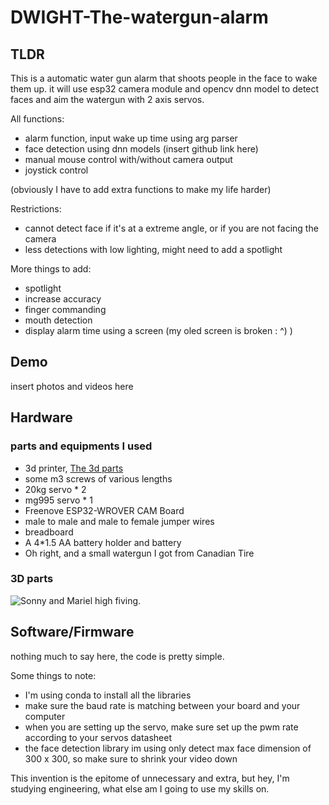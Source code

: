 # DWIGHT-The-watergun-alarm

## TLDR

This is a automatic water gun alarm that shoots people in the face to wake them up.
it will use esp32 camera module and opencv dnn model to detect faces and aim the watergun with 2 axis servos.

All functions:

- alarm function, input wake up time using arg parser
- face detection using dnn models (insert github link here)
- manual mouse control with/without camera output
- joystick control

(obviously I have to add extra functions to make my life harder)

Restrictions:

- cannot detect face if it's at a extreme angle, or if you are not facing the camera
- less detections with low lighting, might need to add a spotlight

More things to add:
- spotlight
- increase accuracy
- finger commanding
- mouth detection
- display alarm time using a screen (my oled screen is broken :    ^) )

## Demo

insert photos and videos here

## Hardware

### parts and equipments I used

- 3d printer, [The 3d parts](https://hehehe)
- some m3 screws of various lengths
- 20kg servo * 2
- mg995 servo * 1
- Freenove ESP32-WROVER CAM Board
- male to male and male to female jumper wires
- breadboard
- A 4*1.5 AA battery holder and battery
- Oh right, and a small watergun I got from Canadian Tire

### 3D parts 
![Sonny and Mariel high fiving.](https://content.codecademy.com/courses/learn-cpp/community-challenge/highfive.gif 'High Five')

## Software/Firmware

nothing much to say here, the code is pretty simple.

Some things to note:

- I'm using conda to install all the libraries
- make sure the baud rate is matching between your board and your computer
- when you are setting up the servo, make sure set up the pwm rate according to your servos datasheet
- the face detection library im using only detect max face dimension of 300 x 300, so make sure to shrink your video down


This invention is the epitome of unnecessary and extra, but hey, I'm studying engineering, what else am I going to use my skills on.
